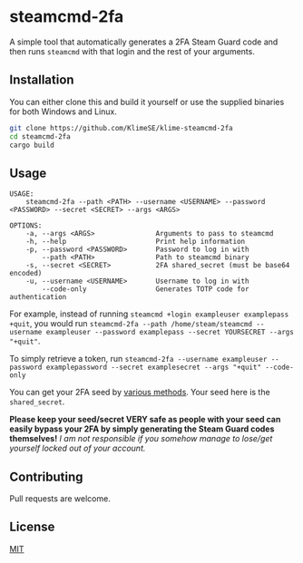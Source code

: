 # steamcmd-2fa

A simple tool that automatically generates a 2FA Steam Guard code and then runs `steamcmd` with that login and the rest of your arguments.

## Installation

You can either clone this and build it yourself or use the supplied binaries for both Windows and Linux.

```bash
git clone https://github.com/KlimeSE/klime-steamcmd-2fa
cd steamcmd-2fa
cargo build
```

## Usage
```
USAGE:
    steamcmd-2fa --path <PATH> --username <USERNAME> --password <PASSWORD> --secret <SECRET> --args <ARGS>

OPTIONS:
    -a, --args <ARGS>               Arguments to pass to steamcmd
    -h, --help                      Print help information
    -p, --password <PASSWORD>       Password to log in with
        --path <PATH>               Path to steamcmd binary
    -s, --secret <SECRET>           2FA shared_secret (must be base64 encoded)
    -u, --username <USERNAME>       Username to log in with
        --code-only                 Generates TOTP code for authentication
```

For example, instead of running `steamcmd +login exampleuser examplepass +quit`, you would run `steamcmd-2fa --path /home/steam/steamcmd --username exampleuser --password examplepass --secret YOURSECRET --args "+quit"`.

To simply retrieve a token, run `steamcmd-2fa --username exampleuser --password examplepassword --secret examplesecret --args "+quit" --code-only`

You can get your 2FA seed by [various methods](https://github.com/SteamTimeIdler/stidler/wiki/Getting-your-%27shared_secret%27-code-for-use-with-Auto-Restarter-on-Mobile-Authentication). Your seed here is the `shared_secret`.

**Please keep your seed/secret VERY safe as people with your seed can easily bypass your 2FA by simply generating the Steam Guard codes themselves!**
*I am not responsible if you somehow manage to lose/get yourself locked out of your account.*

## Contributing
Pull requests are welcome. 
## License
[MIT](https://choosealicense.com/licenses/mit/)
